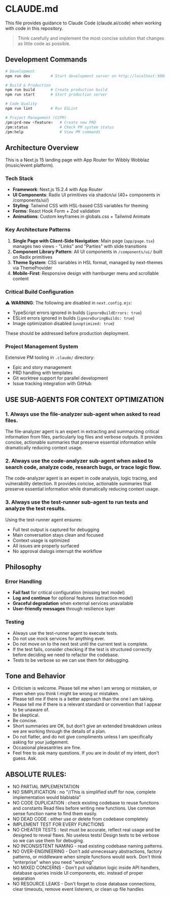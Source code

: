 # CLAUDE.md

This file provides guidance to Claude Code (claude.ai/code) when working with code in this repository.

> Think carefully and implement the most concise solution that changes as little code as possible.

## Development Commands

```bash
# Development
npm run dev         # Start development server on http://localhost:3000

# Build & Production
npm run build       # Create production build
npm run start       # Start production server

# Code Quality
npm run lint        # Run ESLint

# Project Management (CCPM)
/pm:prd-new <feature>   # Create new PRD
/pm:status              # Check PM system status
/pm:help                # View PM commands
```

## Architecture Overview

This is a Next.js 15 landing page with App Router for Wibbly Wobblaz (music/event platform).

### Tech Stack
- **Framework**: Next.js 15.2.4 with App Router
- **UI Components**: Radix UI primitives via shadcn/ui (40+ components in /components/ui/)
- **Styling**: Tailwind CSS with HSL-based CSS variables for theming
- **Forms**: React Hook Form + Zod validation
- **Animations**: Custom keyframes in globals.css + Tailwind Animate

### Key Architecture Patterns

1. **Single Page with Client-Side Navigation**: Main page (`app/page.tsx`) manages two views - "Links" and "Parties" with slide transitions
2. **Component Library Pattern**: All UI components in `/components/ui/` built on Radix primitives
3. **Theme System**: CSS variables in HSL format, managed by next-themes via ThemeProvider
4. **Mobile-First**: Responsive design with hamburger menu and scrollable content

### Critical Build Configuration

⚠️ **WARNING**: The following are disabled in `next.config.mjs`:
- TypeScript errors ignored in builds (`ignoreBuildErrors: true`)
- ESLint errors ignored in builds (`ignoreDuringBuilds: true`)
- Image optimization disabled (`unoptimized: true`)

These should be addressed before production deployment.

### Project Management System

Extensive PM tooling in `.claude/` directory:
- Epic and story management
- PRD handling with templates
- Git worktree support for parallel development
- Issue tracking integration with GitHub

## USE SUB-AGENTS FOR CONTEXT OPTIMIZATION

### 1. Always use the file-analyzer sub-agent when asked to read files.
The file-analyzer agent is an expert in extracting and summarizing critical information from files, particularly log files and verbose outputs. It provides concise, actionable summaries that preserve essential information while dramatically reducing context usage.

### 2. Always use the code-analyzer sub-agent when asked to search code, analyze code, research bugs, or trace logic flow.

The code-analyzer agent is an expert in code analysis, logic tracing, and vulnerability detection. It provides concise, actionable summaries that preserve essential information while dramatically reducing context usage.

### 3. Always use the test-runner sub-agent to run tests and analyze the test results.

Using the test-runner agent ensures:

- Full test output is captured for debugging
- Main conversation stays clean and focused
- Context usage is optimized
- All issues are properly surfaced
- No approval dialogs interrupt the workflow

## Philosophy

### Error Handling

- **Fail fast** for critical configuration (missing text model)
- **Log and continue** for optional features (extraction model)
- **Graceful degradation** when external services unavailable
- **User-friendly messages** through resilience layer

### Testing

- Always use the test-runner agent to execute tests.
- Do not use mock services for anything ever.
- Do not move on to the next test until the current test is complete.
- If the test fails, consider checking if the test is structured correctly before deciding we need to refactor the codebase.
- Tests to be verbose so we can use them for debugging.


## Tone and Behavior

- Criticism is welcome. Please tell me when I am wrong or mistaken, or even when you think I might be wrong or mistaken.
- Please tell me if there is a better approach than the one I am taking.
- Please tell me if there is a relevant standard or convention that I appear to be unaware of.
- Be skeptical.
- Be concise.
- Short summaries are OK, but don't give an extended breakdown unless we are working through the details of a plan.
- Do not flatter, and do not give compliments unless I am specifically asking for your judgement.
- Occasional pleasantries are fine.
- Feel free to ask many questions. If you are in doubt of my intent, don't guess. Ask.

## ABSOLUTE RULES:

- NO PARTIAL IMPLEMENTATION
- NO SIMPLIFICATION : no "//This is simplified stuff for now, complete implementation would blablabla"
- NO CODE DUPLICATION : check existing codebase to reuse functions and constants Read files before writing new functions. Use common sense function name to find them easily.
- NO DEAD CODE : either use or delete from codebase completely
- IMPLEMENT TEST FOR EVERY FUNCTIONS
- NO CHEATER TESTS : test must be accurate, reflect real usage and be designed to reveal flaws. No useless tests! Design tests to be verbose so we can use them for debuging.
- NO INCONSISTENT NAMING - read existing codebase naming patterns.
- NO OVER-ENGINEERING - Don't add unnecessary abstractions, factory patterns, or middleware when simple functions would work. Don't think "enterprise" when you need "working"
- NO MIXED CONCERNS - Don't put validation logic inside API handlers, database queries inside UI components, etc. instead of proper separation
- NO RESOURCE LEAKS - Don't forget to close database connections, clear timeouts, remove event listeners, or clean up file handles
